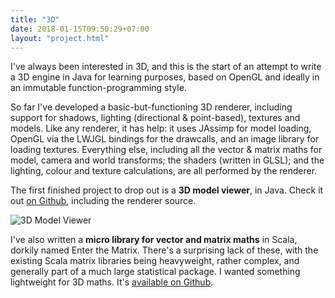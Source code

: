 ```yaml
---
title: "3D"
date: 2018-01-15T09:50:29+07:00
layout: "project.html"
---
```

I've always been interested in 3D, and this is the start of an attempt to write a 3D engine in Java for learning purposes, based on OpenGL and ideally in an immutable function-programming style.

So far I've developed a basic-but-functioning 3D renderer, including support for shadows, lighting (directional & point-based), textures and models.  Like any renderer, it has help: it uses JAssimp for model loading, OpenGL via the LWJGL bindings for the drawcalls, and an image library for loading textures.  Everything else, including all the vector & matrix maths for model, camera and world transforms; the shaders (written in GLSL); and the lighting, colour and texture calculations, are all performed by the renderer.

The first finished project to drop out is a <b>3D model viewer</b>, in Java.  Check it out [on Github](https://github.com/programmatix/3DViewer), including the renderer source.

![3D Model Viewer](/Words/images/dinosaur.JPG)

I've also written a <b>micro library for vector and matrix maths</b> in Scala, dorkily named Enter the Matrix.  There's a surprising lack of these, with the existing Scala matrix libraries being heavyweight, rather complex, and generally part of a much large statistical package.  I wanted something lightweight for 3D maths.  It's [available on Github](https://github.com/programmatix/EnterTheMatrix).
